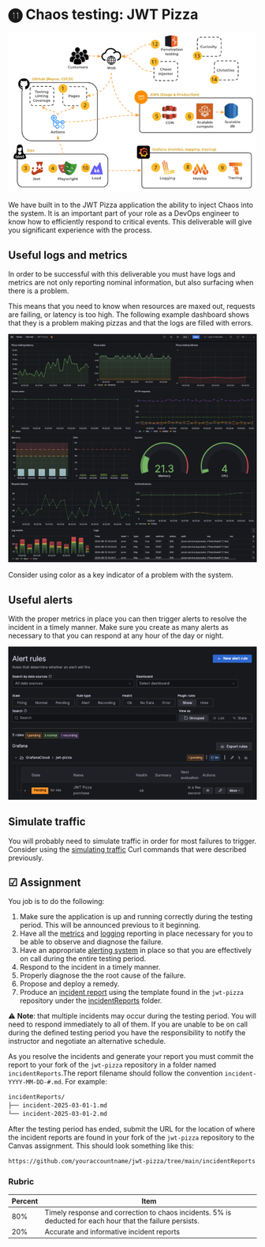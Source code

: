 # ⓫ Chaos testing: JWT Pizza

![course overview](../sharedImages/courseOverview.png)

We have built in to the JWT Pizza application the ability to inject Chaos into the system. It is an important part of your role as a DevOps engineer to know how to efficiently respond to critical events. This deliverable will give you significant experience with the process.

## Useful logs and metrics

In order to be successful with this deliverable you must have logs and metrics are not only reporting nominal information, but also surfacing when there is a problem.

This means that you need to know when resources are maxed out, requests are failing, or latency is too high. The following example dashboard shows that they is a problem making pizzas and that the logs are filled with errors.

![Error state dashboard](errorStateDashboard.png)

Consider using color as a key indicator of a problem with the system.

## Useful alerts

With the proper metrics in place you can then trigger alerts to resolve the incident in a timely manner. Make sure you create as many alerts as necessary to that you can respond at any hour of the day or night.

![Alert rules](alertRules.png)

## Simulate traffic

You will probably need to simulate traffic in order for most failures to trigger. Consider using the [simulating traffic](../simulatingTraffic/simulatingTraffic.md) Curl commands that were described previously.

## ☑ Assignment

You job is to do the following:

1. Make sure the application is up and running correctly during the testing period. This will be announced previous to it beginning.
1. Have all the [metrics](../grafanaMetrics/grafanaMetrics.md) and [logging](../grafanaLogging/grafanaLogging.md) reporting in place necessary for you to be able to observe and diagnose the failure.
1. Have an appropriate [alerting system](../grafanaOnCall/grafanaOnCall.md) in place so that you are effectively on call during the entire testing period.
1. Respond to the incident in a timely manner.
1. Properly diagnose the the root cause of the failure.
1. Propose and deploy a remedy.
1. Produce an [incident report](../incidentReport/incidentReport.md) using the template found in the `jwt-pizza` repository under the [incidentReports](https://github.com/devops329/jwt-pizza/tree/main/incidentReports) folder.

⚠️ **Note**: that multiple incidents may occur during the testing period. You will need to respond immediately to all of them. If you are unable to be on call during the defined testing period you have the responsibility to notify the instructor and negotiate an alternative schedule.

As you resolve the incidents and generate your report you must commit the report to your fork of the `jwt-pizza` repository in a folder named `incidentReports`.The report filename should follow the convention `incident-YYYY-MM-DD-#.md`. For example:

```txt
incidentReports/
├── incident-2025-03-01-1.md
└── incident-2025-03-01-2.md
```

After the testing period has ended, submit the URL for the location of where the incident reports are found in your fork of the `jwt-pizza` repository to the Canvas assignment. This should look something like this:

```txt
https://github.com/youraccountname/jwt-pizza/tree/main/incidentReports
```

### Rubric

| Percent | Item                                                                                                       |
| ------- | ---------------------------------------------------------------------------------------------------------- |
| 80%     | Timely response and correction to chaos incidents. 5% is deducted for each hour that the failure persists. |
| 20%     | Accurate and informative incident reports                                                                  |

